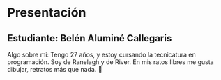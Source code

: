 # Presentación

## Estudiante: Belén Aluminé Callegaris

Algo sobre mi: 
Tengo 27 años, y estoy cursando la tecnicatura en programación.
Soy de Ranelagh y de River. 
En mis ratos libres me gusta dibujar, retratos más que nada. 🌈

